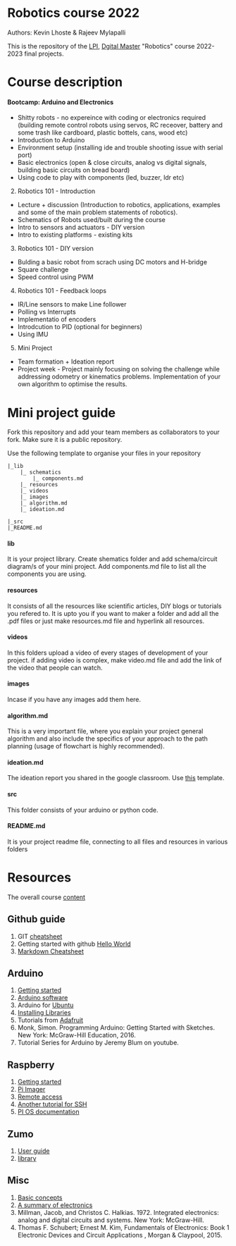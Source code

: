 # Robotics course 2022

Authors: Kevin Lhoste & Rajeev Mylapalli

This is the repository of the [LPI](https://www.learningplanetinstitute.org/en), [Dgital Master](https://master.learningplanetinstitute.org/en/digital) "Robotics" course 2022-2023 final projects.

# Course description
#### Bootcamp: Arduino and Electronics
* Shitty robots - no expereince with coding or electronics required (building remote control robots using servos, RC receover, battery and some trash like cardboard, plastic bottels, cans, wood etc)
* Introduction to Arduino
* Environment setup (installing ide and trouble shooting issue with serial port)
* Basic electronics (open & close circuits, analog vs digital signals, building basic circuits on bread board)
* Using code to play with components (led, buzzer, ldr etc)
2. Robotics 101 - Introduction
* Lecture + discussion (Introduction to robotics, applications, examples and some of the main problem statements of robotics).
* Schematics of Robots used/built during the course
* Intro to sensors and actuators - DIY version
* Intro to existing platforms - existing kits
3. Robotics 101 - DIY version
* Bulding a basic robot from scrach using DC motors and H-bridge
* Square challenge
* Speed control using PWM
4. Robotics 101 - Feedback loops
* IR/Line sensors to make Line follower
* Polling vs Interrupts
* Implementatio of encoders
* Introdcution to PID (optional for beginners)
* Using IMU
5. Mini Project
* Team formation + Ideation report
* Project week - Project mainly focusing on solving the challenge while addressing odometry or kinematics problems. Implementation of your own algorithm to optimise the results.

# Mini project guide
Fork this repository and add your team members as collaborators to your fork. Make sure it is a public repository.

Use the following template to organise your files in your repository
 
    |_lib
        |_ schematics
            |_ components.md
        |_ resources
        |_ videos
        |_ images
        |_ algorithm.md
        |_ ideation.md

    |_src
    |_README.md

#### lib
It is your project library. Create shematics folder and add schema/circuit diagram/s of your mini project. Add components.md file to list all the components you are using.
#### resources 
It consists of all the resources like scientific articles, DIY blogs or tutorials you refered to. It is upto you if you want to maker a folder and add all the .pdf files or just make resources.md file and hyperlink all resources.
#### videos
In this folders upload a video of every stages of development of your project. if adding video is complex, make video.md file and add the link of the video that people can watch.
#### images
Incase if you have any images add them here.
#### algorithm.md
This is a very important file, where you explain your project general algorithm and also include the specifics of your approach to the path planning (usage of flowchart is highly recommended).
#### ideation.md
The ideation report you shared in the google classroom. Use [this](https://docs.google.com/document/d/1_CShynGTKjrCND__M2uXStj70VsBB-udfWfXpMz84Vs/edit) template.
#### src
This folder consists of your arduino or python code.
#### README.md
It is your project readme file, connecting to all files and resources in various folders

# Resources
The overall course [content](https://docs.google.com/presentation/d/1irOeB_RKd-NETgOlSd2deLiXENa9ExU59z8WiRyq_DI/edit#slide=id.gb895fb238d_0_475)
## Github guide
1. GIT [cheatsheet](https://education.github.com/git-cheat-sheet-education.pdf)
2. Getting started with github [Hello World](https://docs.github.com/en/get-started/quickstart/hello-world)
3. [Markdown Cheatsheet](https://github.com/adam-p/markdown-here/wiki/Markdown-Cheatsheet)

## Arduino
1. [Getting started](https://www.arduino.cc/en/Guide)
2. [Arduino software](https://www.arduino.cc/en/software)
3. Arduino for [Ubuntu](https://ubuntu.com/tutorials/install-the-arduino-ide#1-overview)
4. [Installing Libraries](https://docs.arduino.cc/software/ide-v1/tutorials/installing-libraries)
5. Tutorials from [Adafruit](https://learn.adafruit.com/series/learn-arduino)
6. Monk, Simon. Programming Arduino: Getting Started with Sketches. New York: McGraw-Hill Education, 2016.
7. Tutorial Series for Arduino by Jeremy Blum on youtube.
## Raspberry
1. [Getting started](https://projects.raspberrypi.org/en/projects/raspberry-pi-setting-up)
2. [Pi Imager](https://www.raspberrypi.com/software/)
3. [Remote access](https://www.raspberrypi.com/documentation/computers/remote-access.html)
4. [Another tutorial for SSH](https://raspberrypi-guide.github.io/networking/connecting-via-ssh)
5. [PI OS documentation](https://www.raspberrypi.com/documentation/computers/os.html)
## Zumo
1. [User guide](https://www.pololu.com/docs/0J57)
2. [library](https://github.com/pololu/zumo-shield-arduino-library)
## Misc
1. [Basic concepts](https://www.electronics-notes.com/articles/basic_concepts/)
2. [A summary of electronics](https://electroagenda.com/en/a-summary-of-electronics/)
3. Millman, Jacob, and Christos C. Halkias. 1972. Integrated electronics: analog and digital circuits and systems. New York: McGraw-Hill. 
4. Thomas F. Schubert; Ernest M. Kim, Fundamentals of Electronics: Book 1 Electronic Devices and Circuit Applications , Morgan & Claypool, 2015.




